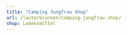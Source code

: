 ```yaml
---
title: "Camping Jungfrau Shop"
url: /lauterbrunnen/camping-jungfrau-shop/
shop: Lebensmittel
---
```

